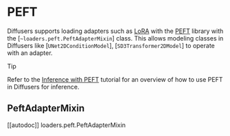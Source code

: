 <!--Copyright 2025 The HuggingFace Team. All rights reserved.

Licensed under the Apache License, Version 2.0 (the "License"); you may not use this file except in compliance with
the License. You may obtain a copy of the License at

http://www.apache.org/licenses/LICENSE-2.0

Unless required by applicable law or agreed to in writing, software distributed under the License is distributed on
an "AS IS" BASIS, WITHOUT WARRANTIES OR CONDITIONS OF ANY KIND, either express or implied. See the License for the
specific language governing permissions and limitations under the License.
-->

# PEFT

Diffusers supports loading adapters such as [LoRA](../../tutorials/using_peft_for_inference) with the [PEFT](https://huggingface.co/docs/peft/index) library with the [`~loaders.peft.PeftAdapterMixin`] class. This allows modeling classes in Diffusers like [`UNet2DConditionModel`], [`SD3Transformer2DModel`] to operate with an adapter.

> [!TIP]
> Refer to the [Inference with PEFT](../../tutorials/using_peft_for_inference.md) tutorial for an overview of how to use PEFT in Diffusers for inference.

## PeftAdapterMixin

[[autodoc]] loaders.peft.PeftAdapterMixin
